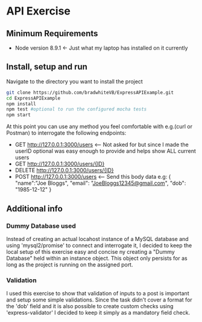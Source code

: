 # API Exercise

## Minimum Requirements
* Node version 8.9.1 <- Just what my laptop has installed on it currently


## Install, setup and run
Navigate to the directory you want to install the project

```bash
git clone https://github.com/bradwhiteVB/ExpressAPIExample.git
cd ExpressAPIExample
npm install
npm test #optional to run the configured mocha tests
npm start
```

At this point you can use any method you feel comfortable with e.g.(curl or Postman) to interrogate the following endpoints:
* GET http://127.0.0.1:3000/users  <-- Not asked for but since I made the userID optional was easy enough to provide and helps show ALL current users
* GET http://127.0.0.1:3000/users/{ID}
* DELETE http://127.0.0.1:3000/users/{ID}
* POST http://127.0.0.1:3000/users  <-- Send this body data e.g: 
{
	"name":"Joe Bloggs",
	"email": "JoeBloggs12345@gmail.com",
	"dob": "1985-12-12"
}


## Additional info
### Dummy Database used
Instead of creating an actual locahost instance of a MySQL database and using 'mysql2/promise' to connect and interrogate it, I decided to keep the local setup of this exercise easy and concise ny creating a "Dummy Database" held within an instance object.  This object only persists for as long as the project is running on the assigned port.

### Validation
I used this exercise to show that validation of inputs to a post is important and setup some simple validations.  Since the task didn't cover a format for the 'dob' field and it is also possible to create custom checks using 'express-validator' I decided to keep it simply as a mandatory field check.

